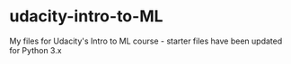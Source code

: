 # udacity-intro-to-ML
My files for Udacity's Intro to ML course - starter files have been updated for Python 3.x
